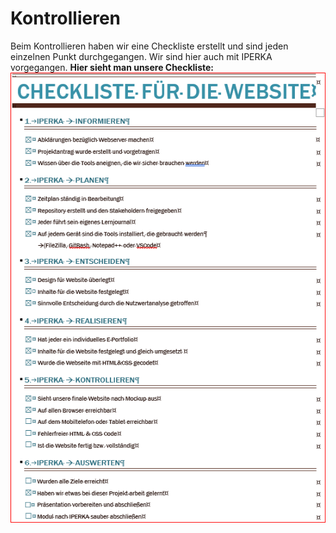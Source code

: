 # Kontrollieren
Beim Kontrollieren haben wir eine Checkliste erstellt und sind jeden einzelnen Punkt durchgegangen. Wir sind hier auch mit IPERKA vorgegangen.
**Hier sieht man unsere Checkliste:**<br>
![Ckeckliste](images/Checkliste.png)

